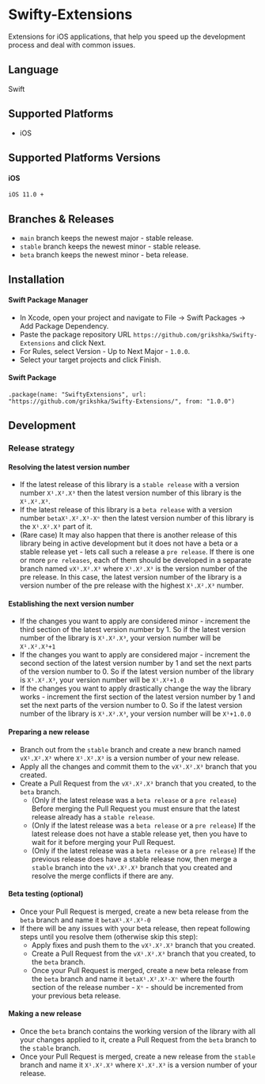 # Swifty-Extensions

Extensions for iOS applications, that help you speed up the development process and deal with common issues.

## Language

Swift

## Supported Platforms

- iOS

## Supported Platforms Versions

#### iOS

```
iOS 11.0 +
```

## Branches & Releases

- `main` branch keeps the newest major - stable release.
- `stable` branch keeps the newest minor - stable release.
- `beta` branch keeps the newest minor - beta release.

## Installation

#### Swift Package Manager

- In Xcode, open your project and navigate to File → Swift Packages → Add Package Dependency.
- Paste the package repository URL `https://github.com/grikshka/Swifty-Extensions` and click Next.
- For Rules, select Version - Up to Next Major - `1.0.0`.
- Select your target projects and click Finish.

#### Swift Package

```
.package(name: "SwiftyExtensions", url: "https://github.com/grikshka/Swifty-Extensions/", from: "1.0.0")
```

## Development

### Release strategy

#### Resolving the latest version number

- If the latest release of this library is a `stable release` with a version number `X¹.X².X³` then the latest version number of this library is the `X¹.X².X³`.
- If the latest release of this library is a `beta release` with a version number `betaX¹.X².X³-Xⁿ` then the latest version number of this library is the `X¹.X².X³` part of it.
- (Rare case) It may also happen that there is another release of this library being in active development but it does not have a beta or a stable release yet - lets call such a release a `pre release`. If there is one or more `pre releases`, each of them should be developed in a separate branch named `vX¹.X².X³` where `X¹.X².X³` is the version number of the pre release. In this case, the latest version number of the library is a version number of the pre release with the highest `X¹.X².X³` number.

#### Establishing the next version number

- If the changes you want to apply are considered minor - increment the third section of the latest version number by 1. So if the latest version number of the library is `X¹.X².X³`, your version number will be `X¹.X².X³+1`
- If the changes you want to apply are considered major - increment the second section of the latest version number by 1 and set the next parts of the version number to 0. So if the latest version number of the library is `X¹.X².X³`, your version number will be `X¹.X²+1.0`
- If the changes you want to apply drastically change the way the library works - increment the first section of the latest version number by 1 and set the next parts of the version number to 0. So if the latest version number of the library is `X¹.X².X³`, your version number will be `X¹+1.0.0`

#### Preparing a new release

- Branch out from the `stable` branch and create a new branch named `vX¹.X².X³` where `X¹.X².X³` is a version number of your new release.
- Apply all the changes and commit them to the `vX¹.X².X³` branch that you created.
- Create a Pull Request from the `vX¹.X².X³` branch that you created, to the `beta` branch.
  - (Only if the latest release was a `beta release` or a `pre release`) Before merging the Pull Request you must ensure that the latest release already has a `stable release`.
  - (Only if the latest release was a `beta release` or a `pre release`) If the latest release does not have a stable release yet, then you have to wait for it before merging your Pull Request.
  - (Only if the latest release was a `beta release` or a `pre release`) If the previous release does have a stable release now, then merge a `stable` branch into the `vX¹.X².X³` branch that you created and resolve the merge conflicts if there are any.

#### Beta testing (optional)

- Once your Pull Request is merged, create a new beta release from the `beta` branch and name it `betaX¹.X².X³-0`
- If there will be any issues with your beta release, then repeat following steps until you resolve them (otherwise skip this step):
  - Apply fixes and push them to the `vX¹.X².X³` branch that you created.
  - Create a Pull Request from the `vX¹.X².X³` branch that you created, to the `beta` branch.
  - Once your Pull Request is merged, create a new beta release from the `beta` branch and name it `betaX¹.X².X³-Xⁿ` where the fourth section of the release number - `Xⁿ` - should be incremented from your previous beta release.

#### Making a new release

- Once the `beta` branch contains the working version of the library with all your changes applied to it, create a Pull Request from the `beta` branch to the `stable` branch.
- Once your Pull Request is merged, create a new release from the `stable` branch and name it `X¹.X².X³` where `X¹.X².X³` is a version number of your release.
